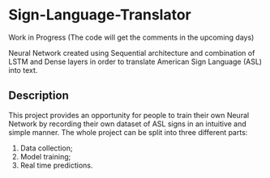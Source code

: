 # Sign-Language-Translator
Work in Progress (The code will get the comments in the upcoming days)

Neural Network created using Sequential architecture and combination of LSTM and Dense layers in order to translate American Sign Language (ASL) into text.

## Description

This project provides an opportunity for people to train their own Neural Network by recording their own dataset of ASL signs in an intuitive and simple manner.
The whole project can be split into three different parts:
1. Data collection;
2. Model training;
3. Real time predictions.
